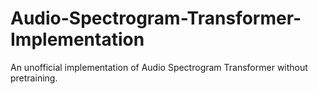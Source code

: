 # Audio-Spectrogram-Transformer-Implementation


An unofficial implementation of Audio Spectrogram Transformer without pretraining.
